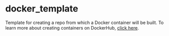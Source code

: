 # docker_template
Template for creating a repo from which a Docker container will be built. To learn more about creating containers on DockerHub, [click here](https://drive.google.com/file/d/1SfL6WriGyiP4E_nTI5qw4y-bEFnMG8ji/view?usp=sharing).
